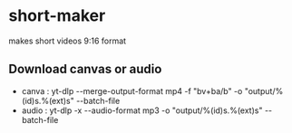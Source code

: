 # short-maker
makes short videos 9:16 format

## Download canvas or audio
- canva : yt-dlp --merge-output-format mp4 -f "bv+ba/b" -o "output/%(id)s.%(ext)s" --batch-file <FILE>
- audio : yt-dlp -x --audio-format mp3 -o "output/%(id)s.%(ext)s" --batch-file <FILE>